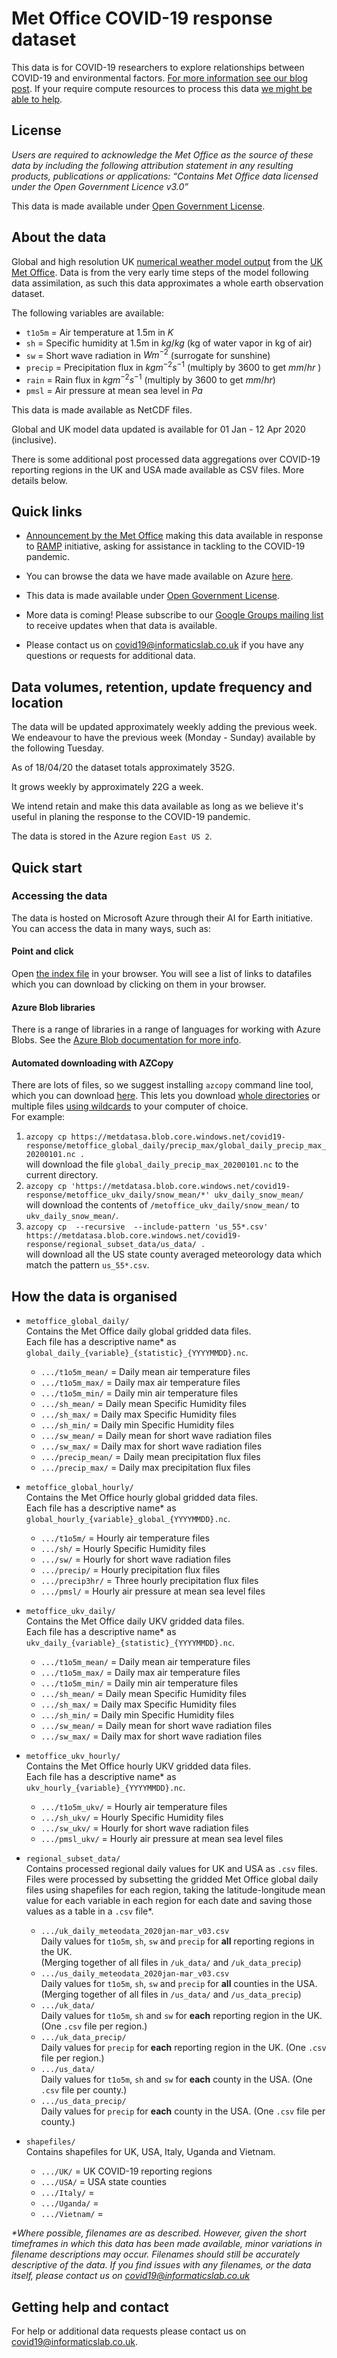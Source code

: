 # Met Office COVID-19 response dataset

This data is for COVID-19 researchers to explore relationships between COVID-19 and environmental factors. [For more information see our blog post](https://medium.com/informatics-lab/met-office-and-partners-offer-data-and-platform-for-covid-19-researchers-83848ac55f5f). If your require compute resources to process this data [we might be able to help](https://medium.com/informatics-lab/met-office-and-partners-offer-data-and-platform-for-covid-19-researchers-83848ac55f5f).

## License

_Users are required to acknowledge the Met Office as the source of these data by including the following attribution statement in any resulting products, publications or applications: “Contains Met Office data licensed under the Open Government Licence v3.0”_

This data is made available under [Open Government License](http://www.nationalarchives.gov.uk/doc/open-government-licence/version/3/).

## About the data

Global and high resolution UK [numerical weather model output](https://www.metoffice.gov.uk/research/approach/modelling-systems/unified-model/weather-forecasting) from the [UK Met Office](https://www.metoffice.gov.uk/). Data is from the very early time steps of the model following data assimilation, as such this data approximates a whole earth observation dataset.

The following variables are available:

- `t1o5m` = Air temperature at 1.5m in $K$
- `sh` = Specific humidity at 1.5m in $kg/kg$ (kg of water vapor in kg of air)
- `sw` = Short wave radiation in $W m^{-2}$ (surrogate for sunshine)
- `precip` = Precipitation flux in $kg m^{-2} s^{-1}$ (multiply by 3600 to get $mm / hr$ )
- `rain` = Rain flux in $kg m^{-2} s^{-1}$ (multiply by 3600 to get $mm / hr$)
- `pmsl` = Air pressure at mean sea level in $Pa$

This data is made available as NetCDF files.

Global and UK model data updated is available for 01 Jan - 12 Apr 2020 (inclusive).

There is some additional post processed data aggregations over COVID-19 reporting regions in the UK and USA made available as CSV files. More details below.

## Quick links

- [Announcement by the Met Office](https://medium.com/informatics-lab/met-office-and-partners-offer-data-and-compute-platform-for-covid-19-researchers-83848ac55f5f) making this data available in response to [RAMP](https://epcced.github.io/ramp/) initiative, asking for assistance in tackling to the COVID-19 pandemic.

- You can browse the data we have made available on Azure [here](index.html).

- This data is made available under [Open Government License](http://www.nationalarchives.gov.uk/doc/open-government-licence/version/3/).

- More data is coming! Please subscribe to our [Google Groups mailing list](https://groups.google.com/forum/#!forum/met-office-covid-19-data-and-platform-updates/join) to receive updates when that data is available.

- Please contact us on [covid19@informaticslab.co.uk](mailto:covid19@informaticslab.co.uk) if you have any questions or requests for additional data.

## Data volumes, retention, update frequency and location

The data will be updated approximately weekly adding the previous week. We endeavour to have the previous week (Monday - Sunday) available by the following Tuesday.

As of 18/04/20 the dataset totals approximately 352G. 

It grows weekly by approximately 22G a week.

We intend retain and make this data available as long as we believe it's useful in planing the response to the COVID-19 pandemic.

The data is stored in the Azure region `East US 2`.

## Quick start

### Accessing the data

The data is hosted on Microsoft Azure through their AI for Earth initiative. You can access the data in many ways, such as:

#### Point and click

Open [the index file](https://metdatasa.blob.core.windows.net/covid19-response/index.html) in your browser. You will see a list of links to datafiles which you can download by clicking on them in your browser.

#### Azure Blob libraries

There is a range of libraries in a range of languages for working with Azure Blobs. See the [Azure Blob documentation for more info](https://docs.microsoft.com/en-us/azure/storage/blobs/storage-blobs-overview).

#### Automated downloading with AZCopy

There are lots of files, so we suggest installing `azcopy` command line tool, which you can download [here](https://docs.microsoft.com/en-us/azure/storage/common/storage-use-azcopy-v10#download-azcopy). This lets you download [whole directories](https://docs.microsoft.com/en-us/azure/storage/common/storage-use-azcopy-blobs?toc=/azure/storage/blobs/toc.json#download-the-contents-of-a-directory) or multiple files [using wildcards](https://docs.microsoft.com/en-us/azure/storage/common/storage-use-azcopy-blobs?toc=/azure/storage/blobs/toc.json#use-wildcard-characters-1) to your computer of choice. <br>
For example: <br>
1. `azcopy cp https://metdatasa.blob.core.windows.net/covid19-response/metoffice_global_daily/precip_max/global_daily_precip_max_20200101.nc .`<br>
will download the file `global_daily_precip_max_20200101.nc` to the current directory.
2. `azcopy cp 'https://metdatasa.blob.core.windows.net/covid19-response/metoffice_ukv_daily/snow_mean/*' ukv_daily_snow_mean/`<br>
will download the contents of `/metoffice_ukv_daily/snow_mean/` to `ukv_daily_snow_mean/`.
3. `azcopy cp  --recursive  --include-pattern 'us_55*.csv' https://metdatasa.blob.core.windows.net/covid19-response/regional_subset_data/us_data/ .`<br>
will download all the US state county averaged meteorology data which match the pattern `us_55*.csv`.

## How the data is organised

- `metoffice_global_daily/`<br>
Contains the Met Office daily global gridded data files.<br>
Each file has a descriptive name* as `global_daily_{variable}_{statistic}_{YYYYMMDD}.nc`.
  - `.../t1o5m_mean/` = Daily mean air temperature files
  - `.../t1o5m_max/` = Daily max air temperature files
  - `.../t1o5m_min/` = Daily min air temperature files
  - `.../sh_mean/` = Daily mean Specific Humidity files
  - `.../sh_max/` = Daily max Specific Humidity files
  - `.../sh_min/` = Daily min Specific Humidity files
  - `.../sw_mean/` = Daily mean for short wave radiation files
  - `.../sw_max/` = Daily max for short wave radiation files
  - `.../precip_mean/` = Daily mean precipitation flux files
  - `.../precip_max/` = Daily max precipitation flux files

- `metoffice_global_hourly/`<br>
Contains the Met Office hourly global gridded data files.<br>
Each file has a descriptive name* as `global_hourly_{variable}_global_{YYYYMMDD}.nc`.
  - `.../t1o5m/` = Hourly air temperature files
  - `.../sh/` = Hourly Specific Humidity files
  - `.../sw/` = Hourly for short wave radiation files
  - `.../precip/` = Hourly precipitation flux files
  - `.../precip3hr/` = Three hourly precipitation flux files
  - `.../pmsl/` = Hourly air pressure at mean sea level files

- `metoffice_ukv_daily/`<br>
Contains the Met Office daily UKV gridded data files.<br>
Each file has a descriptive name* as `ukv_daily_{variable}_{statistic}_{YYYYMMDD}.nc`.
  - `.../t1o5m_mean/` = Daily mean air temperature files
  - `.../t1o5m_max/` = Daily max air temperature files
  - `.../t1o5m_min/` = Daily min air temperature files
  - `.../sh_mean/` = Daily mean Specific Humidity files
  - `.../sh_max/` = Daily max Specific Humidity files
  - `.../sh_min/` = Daily min Specific Humidity files
  - `.../sw_mean/` = Daily mean for short wave radiation files
  - `.../sw_max/` = Daily max for short wave radiation files

- `metoffice_ukv_hourly/`<br>
Contains the Met Office hourly UKV gridded data files.<br>
Each file has a descriptive name* as `ukv_hourly_{variable}_{YYYYMMDD}.nc`.
  - `.../t1o5m_ukv/` = Hourly air temperature files
  - `.../sh_ukv/` = Hourly Specific Humidity files
  - `.../sw_ukv/` = Hourly for short wave radiation files
  - `.../pmsl_ukv/` = Hourly air pressure at mean sea level files

- `regional_subset_data/`<br>
Contains processed regional daily values for UK and USA as `.csv` files.<br>
Files were processed by subsetting the gridded Met Office global daily files using shapefiles for each region, taking the latitude-longitude mean value for each variable in each region for each date and saving those values as a table in a `.csv` file*.
  - `.../uk_daily_meteodata_2020jan-mar_v03.csv` <br>
    Daily values for `t1o5m`, `sh`, `sw` and `precip` for **all** reporting regions in the UK. <br>
    (Merging together of all files in `/uk_data/` and `/uk_data_precip`)
  - `.../us_daily_meteodata_2020jan-mar_v03.csv`<br>
    Daily values for `t1o5m`, `sh`, `sw` and `precip` for **all** counties in the USA. <br>
    (Merging together of all files in `/us_data/` and `/us_data_precip`)
  - `.../uk_data/`<br> 
    Daily values for `t1o5m`, `sh` and `sw` for **each** reporting region in the UK. (One `.csv` file per region.)
  - `.../uk_data_precip/`<br> 
    Daily values for `precip` for **each** reporting region in the UK. (One `.csv` file per region.)
  - `.../us_data/`<br>
    Daily values for `t1o5m`, `sh` and `sw` for **each** county in the USA. (One `.csv` file per county.)
  - `.../us_data_precip/`<br>
    Daily values for `precip` for **each** county in the USA. (One `.csv` file per county.)

- `shapefiles/`<br>
Contains shapefiles for UK, USA, Italy, Uganda and Vietnam.
  - `.../UK/` = UK COVID-19 reporting regions
  - `.../USA/` = USA state counties
  - `.../Italy/` =
  - `.../Uganda/` =
  - `.../Vietnam/` =

_*Where possible, filenames are as described. However, given the short timeframes in which this data has been made available, minor variations in filename descriptions may occur. Filenames should still be accurately descriptive of the data. If you find issues with any filenames, or the data itself, please contact us on [covid19@informaticslab.co.uk](mailto:covid19@informaticslab.co.uk)_

## Getting help and contact

For help or additional data requests please contact us on [covid19@informaticslab.co.uk](mailto:covid19@informaticslab.co.uk).